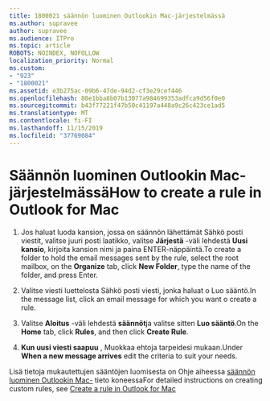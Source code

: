 ```yaml
---
title: 1800021 säännön luominen Outlookin Mac-järjestelmässä
ms.author: supravee
author: supravee
ms.audience: ITPro
ms.topic: article
ROBOTS: NOINDEX, NOFOLLOW
localization_priority: Normal
ms.custom:
- "923"
- "1800021"
ms.assetid: e3b275ac-09b6-47de-94d2-cf3e29cef446
ms.openlocfilehash: 80e1bba8b07b13077a984699353adfca9d56f0e0
ms.sourcegitcommit: b43f77221f47b50c41197a448a9c26c423ce1ad5
ms.translationtype: MT
ms.contentlocale: fi-FI
ms.lasthandoff: 11/15/2019
ms.locfileid: "37769084"
---
```

# <a name="how-to-create-a-rule-in-outlook-for-mac"></a><span data-ttu-id="63ebc-102">Säännön luominen Outlookin Mac-järjestelmässä</span><span class="sxs-lookup"><span data-stu-id="63ebc-102">How to create a rule in Outlook for Mac</span></span>

1. <span data-ttu-id="63ebc-103">Jos haluat luoda kansion, jossa on säännön lähettämät Sähkö posti viestit, valitse juuri posti laatikko, valitse **Järjestä** -väli lehdestä **Uusi kansio**, kirjoita kansion nimi ja paina ENTER-näppäintä.</span><span class="sxs-lookup"><span data-stu-id="63ebc-103">To create a folder to hold the email messages sent by the rule, select the root mailbox, on the **Organize** tab, click **New Folder**, type the name of the folder, and press Enter.</span></span>

2. <span data-ttu-id="63ebc-104">Valitse viesti luettelosta Sähkö posti viesti, jonka haluat o Luo sääntö.</span><span class="sxs-lookup"><span data-stu-id="63ebc-104">In the message list, click an email message for which you want o create a rule.</span></span>

3. <span data-ttu-id="63ebc-105">Valitse **Aloitus** -väli lehdestä **säännöt**ja valitse sitten **Luo sääntö**.</span><span class="sxs-lookup"><span data-stu-id="63ebc-105">On the **Home** tab, click **Rules**, and then click **Create Rule**.</span></span>

4. <span data-ttu-id="63ebc-106">**Kun uusi viesti saapuu** , Muokkaa ehtoja tarpeidesi mukaan.</span><span class="sxs-lookup"><span data-stu-id="63ebc-106">Under **When a new message arrives** edit the criteria to suit your needs.</span></span> 

<span data-ttu-id="63ebc-107">Lisä tietoja mukautettujen sääntöjen luomisesta on Ohje aiheessa [säännön luominen Outlookin Mac-](https://aka.ms/AA1uy0v) tieto koneessa</span><span class="sxs-lookup"><span data-stu-id="63ebc-107">For detailed instructions on creating custom rules, see [Create a rule in Outlook for Mac](https://aka.ms/AA1uy0v)</span></span>
  